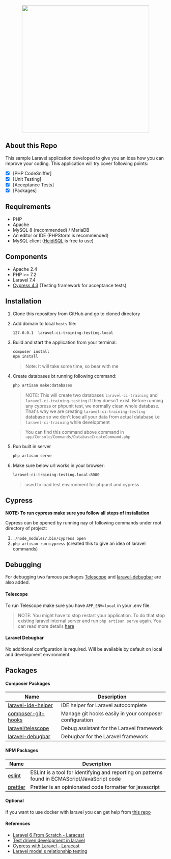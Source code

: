 <p align="center"><img src="https://res.cloudinary.com/dtfbvvkyp/image/upload/v1566331377/laravel-logolockup-cmyk-red.svg" width="400"></p>

## About this Repo
This sample Laravel application developed to give you an idea how you can improve your coding. This application will try cover following points:

 - [x] [PHP CodeSniffer]
 - [x] [Unit Testing]
 - [x] [Acceptance Tests]
 - [x] [Packages]

## Requirements
 - PHP
 - Apache
 - MySQL 8 (recommended) / MariaDB
 - An editor or IDE (PHPStorm is recommended)
 - MySQL client ([HeidiSQL](https://www.heidisql.com/) is free to use)
 
## Components
 - Apache 2.4
 - PHP >= 7.2
 - Laravel 7.4
 - [Cypress 4.3](https://www.cypress.io/) (Testing framework for acceptance tests)
 
## Installation
 1. Clone this repository from GitHub and go to cloned directory
 2. Add domain to local `hosts` file:
    ```bash
    127.0.0.1  laravel-ci-training-testing.local
    ```
    
 3. Build and start the application from your terminal:
    ```bash
    composer install
    npm install
    ```
    > Note: It will take some time, so bear with me
 
 4. Create databases bt running following command:
     ```bash
     php artisan make:databases
     ```
    >NOTE: This will create two databases `laravel-ci-training` and `laravel-ci-training-testing` if they doesn't exist.
    Before running any cypress or phpunit test, we normally clean whole database.
    That's why we are creating `laravel-ci-training-testing` database so we don't lose all your data from actual database i.e `laravel-ci-training` while development
    
    >You can find this command above command in `app/Console/Commands/DatabaseCreateCommand.php`
    
 5. Run built in server
    ```bash
    php artisan serve
    ```  
 
 6. Make sure below url works in your browser:
    ```bash
    laravel-ci-training-testing.local:8000
    ```
    >used to load test environment for phpunit and cypress

## Cypress
**NOTE: To run cypress make sure you follow all steps of installation**

Cypress can be opened by running nay of following commands under root directory of project:

  1.  `./node_modules/.bin/cypress open`
  2.  `php artisan run:cypress` (created this to give an idea of laravel commands)

## Debugging
For debugging two famous packages [Telescope](https://laravel.com/docs/7.x/telescope#introduction) and [laravel-debugbar](https://github.com/barryvdh/laravel-debugbar)
are also added.

#### Telescope
To run Telescope make sure you have `APP_ENV=local` in your .env file.
> NOTE: You might have to stop restart your application. To do that stop existing laravel internal server and run `php artisan serve` again.
> You can read more details [here](https://laravel.com/docs/7.x/telescope#configuration)

#### Laravel Debugbar
No additional configuration is required. Will be available by default on local and development environment 

## Packages
#### Composer Packages
| Name | Description |
| ----------- | ----------- |
| [laravel-ide-helper](https://github.com/barryvdh/laravel-ide-helper) | IDE helper for Laravel autocomplete |
| [composer-git-hooks](https://github.com/BrainMaestro/composer-git-hooks) | Manage git hooks easily in your composer configuration |
| [laravel/telescope](https://github.com/laravel/telescope) | Debug assistant for the Laravel framework |
| [laravel-debugbar](https://github.com/barryvdh/laravel-debugbara) | Debugbar for the Laravel framework |

#### NPM Packages
| Name | Description |
| ----------- | ----------- |
| [eslint](https://github.com/eslint/eslint) | ESLint is a tool for identifying and reporting on patterns found in ECMAScript/JavaScript code |
| [prettier](https://github.com/prettier/prettier) | Prettier is an opinionated code formatter for javascript |

#### Optional
If you want to use docker with laravel you can get help from [this repo](https://github.com/dimadeush/docker-apache-php-laravel)

#### References
 - [Laravel 6 From Scratch - Laracast](https://laracasts.com/series/laravel-6-from-scratch)
 - [Test driven development in laravel](https://www.youtube.com/watch?v=0Rjsuw1ScXg&list=PLpzy7FIRqpGAbkfdxo1MwOS9xjG3O3z1y&index=1)
 - [Cypress with Laravel - Laracast](https://laracasts.com/series/whatcha-working-on/episodes/39)
 - [Laravel model's relationship testing](https://medium.com/@tonyfrenzy/part-1-testing-model-relationships-in-laravel-schema-tests-a321f0bf4409)

